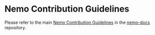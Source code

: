 # Nemo Contribution Guidelines

Please refer to the main
[Nemo Contribution Guidelines](https://github.com/paypal/nemo-docs/blob/master/contributing.md)
in the [nemo-docs](https://github.com/paypal/nemo-docs) repository.
